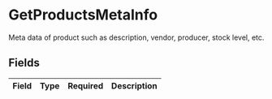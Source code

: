 # GetProductsMetaInfo

Meta data of product such as description, vendor, producer, stock level, etc.


## Fields

| Field       | Type        | Required    | Description |
| ----------- | ----------- | ----------- | ----------- |